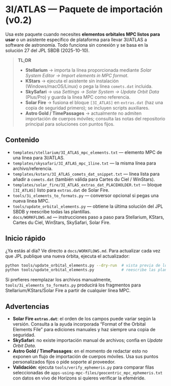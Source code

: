 # 3I/ATLAS — Paquete de importación (v0.2)

Usa este paquete cuando necesites **elementos orbitales MPC listos para usar**
o un asistente específico de plataforma para llevar 3I/ATLAS a software de astronomía.
Todo funciona sin conexión y se basa en la solución 27 del JPL SBDB (2025-10-10).

> **TL;DR**
> - **Stellarium** → importa la línea proporcionada mediante *Solar System Editor → Import elements in MPC format*.
> - **KStars** → ejecuta el asistente sin instalación (Windows/macOS/Linux) o pega la línea `comets.dat` incluida.
> - **SkySafari** → usa *Settings → Solar System → Update Orbit Data* (Plus/Pro) y guarda la línea MPC como referencia.
> - **Solar Fire** → fusiona el bloque `[3I_ATLAS]` en `extras.dat` (haz una copia de seguridad primero); se incluyen scripts auxiliares.
> - **Astro Gold / TimePassages** → actualmente no admiten importación de cuerpos móviles; consulta las notas del repositorio principal para soluciones con puntos fijos.

## Contenido

- `templates/stellarium/3I_ATLAS_mpc_elements.txt` — elemento MPC de una línea para 3I/ATLAS.
- `templates/skysafari/3I_ATLAS_mpc_1line.txt` — la misma línea para archivo/referencia.
- `templates/kstars/3I_ATLAS_comets_dat_snippet.txt` — línea lista para añadir a `comets.dat` (también válida para Cartes du Ciel / WinStars).
- `templates/solar_fire/3I_ATLAS_extras_dat_PLACEHOLDER.txt` — bloque `[3I_ATLAS]` listo para `extras.dat` de Solar Fire.
- `tools/3i_elements_to_formats.py` — conversor opcional si pegas una nueva línea MPC.
- `tools/update_orbital_elements.py` — obtiene la última solución del JPL SBDB y reescribe todas las plantillas.
- `docs/WORKFLOWS.md` — instrucciones paso a paso para Stellarium, KStars, Cartes du Ciel, WinStars, SkySafari, Solar Fire.

## Inicio rápido

¿Ya estás al día? Ve directo a `docs/WORKFLOWS.md`. Para actualizar cada vez que JPL
publique una nueva órbita, ejecuta el actualizador:
```bash
python tools/update_orbital_elements.py --dry-run  # vista previa de los últimos elementos
python tools/update_orbital_elements.py            # reescribe las plantillas
```
Si prefieres reemplazar los archivos manualmente, `tools/3i_elements_to_formats.py`
producirá los fragmentos para Stellarium/KStars/Solar Fire a partir de cualquier línea MPC.

## Advertencias

- **Solar Fire `extras.dat`**: el orden de los campos puede variar según la versión. Consulta
a la ayuda incorporada “Format of the Orbital Elements File” para ediciones manuales y haz siempre una copia de seguridad.
- **SkySafari**: no existe importación manual de archivos; confía en *Update Orbit Data*.
- **Astro Gold / TimePassages**: en el momento de redactar esto no exponen un flujo de importación de cuerpos móviles. Usa sus puntos personalizados fijos o pide soporte al proveedor.
- **Validación**: ejecuta `tools/verify_ephemeris.py` para comparar filas seleccionadas de
`apps-using-mpc-files/geocentric_mpc_ephemeris.txt` con datos en vivo de Horizons si
quieres verificar la efeméride.
